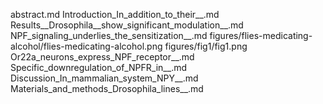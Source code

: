 abstract.md
Introduction_In_addition_to_their__.md
Results__Drosophila__show_significant_modulation__.md
NPF_signaling_underlies_the_sensitization__.md
figures/flies-medicating-alcohol/flies-medicating-alcohol.png
figures/fig1/fig1.png
Or22a_neurons_express_NPF_receptor__.md
Specific_downregulation_of_NPFR_in__.md
Discussion_In_mammalian_system_NPY__.md
Materials_and_methods_Drosophila_lines__.md
